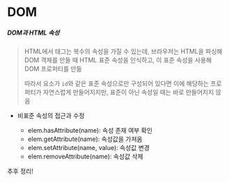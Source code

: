 # DOM



##### DOM과 HTML 속성

> HTML에서 태그는 복수의 속성을 가질 수 있는데, 브라우저는 HTML을 파싱해 DOM 객체를 만들 때 HTML 표준 속성을 인식하고, 이 표준 속성을 사용해 DOM 프로퍼티를 만듦
>
> 따라서 요소가 `id`와 같은 표준 속성으로만 구성되어 있다면 이에 해당하는 프로퍼티가 자연스럽게 만들어지지만, 표준이 아닌 속성일 때는 바로 만들어지지 않음

- 비표준 속성의 접근과 수정

  - elem.hasAttribute(name): 속성 존재 여부 확인
  - elem.getAttribute(name): 속성값을 가져옴
  - elem.setAttribute(name, value): 속성값 변경
  - elem.removeAttribute(name): 속성값 삭제

   

추후 정리!